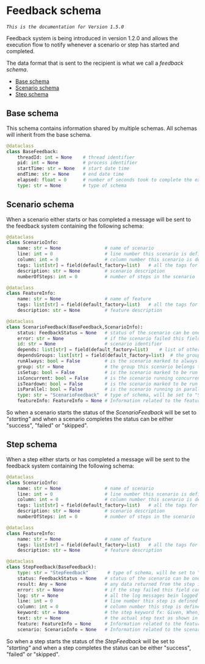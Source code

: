 # Feedback schema

*`This is the documentation for Version 1.5.0`*

Feedback system is being introduced in version 1.2.0 and allows the execution flow to notify whenever a scenario or step has started and completed.

The data format that is sent to the recipient is what we call a *feedback schema*.

- [Base schema](#base-schema)
- [Scenario schema](#scenario-schema)
- [Step schema](#step-schema)

## Base schema

This schema contains information shared by multiple schemas. All schemas will inherit from the base schema.

```python
@dataclass
class BaseFeedback:
    threadId: int = None    # thread identifier
    pid: int = None         # process identifier
    startTime: str = None   # start date time
    endTime: str = None     # end date time
    elapsed: float = 0      # number of seconds took to complete the execution of the step or scenario
    type: str = None        # type of schema
```

## Scenario schema

When a scenario either starts or has completed a message will be sent to the feedback system containing the following schema:

```python
@dataclass
class ScenarioInfo:
    name: str = None                # name of scenario
    line: int = 0                   # line number this scenario is defined in gherkin file
    column: int = 0                 # column number this scenario is defined in gherkin file
    tags: list[str] = field(default_factory=list)   # all the tags for the scenario
    description: str = None         # scenario description
    numberOfSteps: int = 0          # number of steps in the scenario

@dataclass
class FeatureInfo:
    name: str = None                # name of feature
    tags: list[str] = field(default_factory=list)   # all the tags for the feature
    description: str = None         # feature description

@dataclass
class ScenarioFeedback(BaseFeedback,ScenarioInfo):
    status: FeedbackStatus = None   # status of the scenario can be one of the following: "starting", "success", "failed", "skipped"
    error: str = None               # if the scenario failed this field contains any error message
    id: str = None                  # scenario identifier
    depends: list[str] = field(default_factory=list)    # list of other scenarios this scenario depends on
    dependsGroups: list[str] = field(default_factory=list)  # the groups this scenario depends on
    runAlways: bool = False         # is the scenario marked to always run
    group: str = None               # the group this scenario belongs to
    isSetup: bool = False           # is the scenario marked to be run during setup
    isConcurrent: bool = False      # is the scenario running concurrently
    isTeardown: bool = False        # is the scenario marked to be run during teardown
    isParallel: bool = False        # is the scenario running in parallel
    type: str = "ScenarioFeedback"  # type of schema, will be set to "ScenarioFeedback". This is used internally to determine the schema type.
    featureInfo: FeatureInfo = None # Information related to the feature this scenario belongs to
```

So when a scenario starts the status of the *ScenarioFeedback* will be set to *"starting"* and when a scenario completes the status can be either "success", "failed" or "skipped".

## Step schema

When a step either starts or has completed a message will be sent to the feedback system containing the following schema:

```python
@dataclass
class ScenarioInfo:
    name: str = None                # name of scenario
    line: int = 0                   # line number this scenario is defined in gherkin file
    column: int = 0                 # column number this scenario is defined in gherkin file
    tags: list[str] = field(default_factory=list)   # all the tags for the scenario
    description: str = None         # scenario description
    numberOfSteps: int = 0          # number of steps in the scenario

@dataclass
class FeatureInfo:
    name: str = None                # name of feature
    tags: list[str] = field(default_factory=list)   # all the tags for the feature
    description: str = None         # feature description

@dataclass
class StepFeedback(BaseFeedback):
    type: str = "StepFeedback"       # type of schema, will be set to "ScenarioFeedback". This is used internally to determine the schema type. 
    status: FeedbackStatus = None   # status of the scenario can be one of the following: "starting", "success", "failed", "skipped"
    result: Any = None              # any data returned from the step implementation
    error: str = None               # if the step failed this field contains any error messag
    log: str = None                 # all the log messages bein logged by the step implementation
    line: int = 0                   # line number this step is defined in gherkin file
    column: int = 0                 # column number this step is defined in gherkin file
    keyword: str = None             # the step keyword fx: Given, When, Then, etc.
    text: str = None                # the actual step text as shown in the gherkin file
    feature: FeatureInfo = None     # Information related to the feature this step belongs to
    scenario: ScenarioInfo = None   # Information related to the scenario this step belongs to
```

So when a step starts the status of the *StepFeedback* will be set to *"starting"* and when a step completes the status can be either "success", "failed" or "skipped".